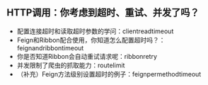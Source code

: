 ## HTTP调用：你考虑到超时、重试、并发了吗？
- 配置连接超时和读取超时参数的学问：clientreadtimeout
- Feign和Ribbon配合使用，你知道怎么配置超时吗？：feignandribbontimeout
- 你是否知道Ribbon会自动重试请求呢：ribbonretry
- 并发限制了爬虫的抓取能力：routelimit
- （补充）Feign方法级别设置超时的例子：feignpermethodtimeout

